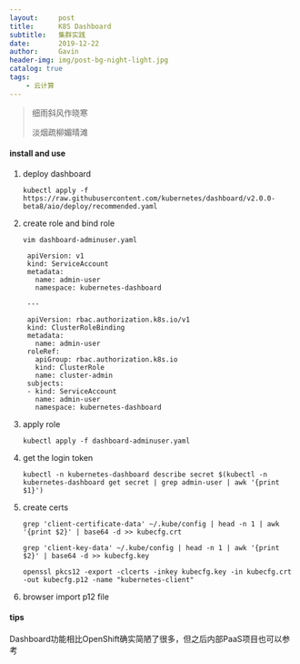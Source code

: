 ```yaml
---
layout:     post
title:      K8S Dashboard
subtitle:   集群实践
date:       2019-12-22
author:     Gavin
header-img: img/post-bg-night-light.jpg
catalog: true
tags:
    - 云计算
---
```


> 细雨斜风作晓寒
> 
> 淡烟疏柳媚晴滩

#### install and use

1. deploy dashboard

	```
	kubectl apply -f https://raw.githubusercontent.com/kubernetes/dashboard/v2.0.0-beta8/aio/deploy/recommended.yaml
	```
	
2. create role and bind role

	```
	vim dashboard-adminuser.yaml	
	```
	
	
		apiVersion: v1
		kind: ServiceAccount
		metadata:
		  name: admin-user
		  namespace: kubernetes-dashboard
		  	
		---
		
		apiVersion: rbac.authorization.k8s.io/v1
		kind: ClusterRoleBinding
		metadata:
		  name: admin-user
		roleRef:
		  apiGroup: rbac.authorization.k8s.io
		  kind: ClusterRole
		  name: cluster-admin
		subjects:
		- kind: ServiceAccount
		  name: admin-user
		  namespace: kubernetes-dashboard

3. apply role

	```
	kubectl apply -f dashboard-adminuser.yaml
	```
	
4. get the login token

	```
	kubectl -n kubernetes-dashboard describe secret $(kubectl -n kubernetes-dashboard get secret | grep admin-user | awk '{print $1}')
	```

5. create certs

	```
	grep 'client-certificate-data' ~/.kube/config | head -n 1 | awk '{print $2}' | base64 -d >> kubecfg.crt
	```
	
	```
	grep 'client-key-data' ~/.kube/config | head -n 1 | awk '{print $2}' | base64 -d >> kubecfg.key
	```
	
	```
	openssl pkcs12 -export -clcerts -inkey kubecfg.key -in kubecfg.crt -out kubecfg.p12 -name "kubernetes-client"
	```

6. browser import p12 file

#### tips

Dashboard功能相比OpenShift确实简陋了很多，但之后内部PaaS项目也可以参考